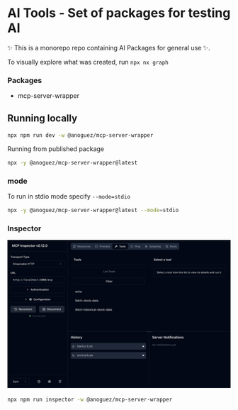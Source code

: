 # AI Tools - Set of packages for testing AI

✨ This is a monorepo repo containing AI Packages for general use ✨.

To visually explore what was created, run
`npx nx graph`

### Packages

- mcp-server-wrapper

## Running locally

```sh
npx npm run dev -w @anoguez/mcp-server-wrapper
```

Running from published package

```sh
npx -y @anoguez/mcp-server-wrapper@latest
```

### mode

To run in stdio mode specify `--mode=stdio`

```sh
npx -y @anoguez/mcp-server-wrapper@latest --mode=stdio
```

### Inspector

![MCP Inspector](./docs/mcp-Inspector.jpeg)

```sh
npx npm run inspector -w @anoguez/mcp-server-wrapper
```
